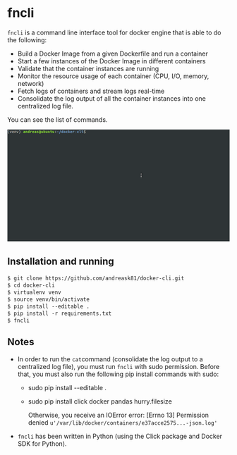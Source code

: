 # fncli

`fncli` is a command line interface tool for docker engine that is able to do the following:
 * Build a Docker Image from a given Dockerfile and run a container
 * Start a few instances of the Docker Image in different containers
 * Validate that the container instances are running
 * Monitor the resource usage of each container (CPU, I/O, memory, network)
 * Fetch logs of containers and stream logs real-time
 * Consolidate the log output of all the container instances into one centralized log file.

 You can see the list of commands.

 ![usage](/data/out.gif)

## Installation and running ##

```
$ git clone https://github.com/andreask81/docker-cli.git
$ cd docker-cli
$ virtualenv venv
$ source venv/bin/activate
$ pip install --editable .
$ pip install -r requirements.txt
$ fncli
```

## Notes ##
* In order to run the `cat`command (consolidate the log output to a centralized log file),
you must run `fncli` with sudo permission.
  Before that, you must also run the following pip install commands with sudo:
  * sudo pip install --editable .
  * sudo pip install click docker pandas hurry.filesize

    Otherwise, you receive an IOError error: [Errno 13] Permission denied `u'/var/lib/docker/containers/e37acce2575...-json.log'`

* `fncli` has been written in Python (using the Click package and Docker SDK for Python).

